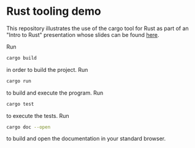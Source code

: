 # Rust tooling demo

This repository illustrates the use of the cargo tool for Rust as part of an "Intro to Rust" presentation whose
slides can be found [here](https://github.com/hniemeyer/RustForCppDevs).

Run

```bash
cargo build
```

in order to build the project. 
Run 

```bash
cargo run
```
to build and execute the program.
Run 

```bash
cargo test
```
to execute the tests.
Run 

```bash
cargo doc --open
```
to build and open the documentation in your standard browser.